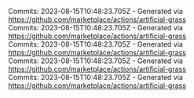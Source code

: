 Commits: 2023-08-15T10:48:23.705Z - Generated via https://github.com/marketplace/actions/artificial-grass
<br>
Commits: 2023-08-15T10:48:23.705Z - Generated via https://github.com/marketplace/actions/artificial-grass
<br>
Commits: 2023-08-15T10:48:23.705Z - Generated via https://github.com/marketplace/actions/artificial-grass
<br>
Commits: 2023-08-15T10:48:23.705Z - Generated via https://github.com/marketplace/actions/artificial-grass
<br>
Commits: 2023-08-15T10:48:23.705Z - Generated via https://github.com/marketplace/actions/artificial-grass
<br>
